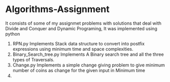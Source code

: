# Algorithms-Assignment

It consists of some of my assignmet problems with solutions that deal with Divide and Conquer and Dynamic Programing, It was implemented using python

1. RPN.py  Implements Stack data structure to convert into postfix expressions using minimum time and space complexities. 
2. Binary_Search_tree.py Implements A Binary search tree and all the three types of Traversals.
3. Change.py Implements a simple change giving problem to give minimum number of coins as change for the given input in Minimum time
4. 
